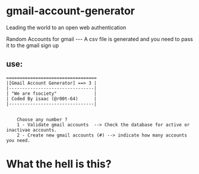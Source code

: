 # gmail-account-generator 

Leading the world to an open web authentication  

Random Accounts for gmail --- A csv file is generated and you need to pass it to the gmail sign up 

## use:  
  
	==================================  
	|[Gmail Account Generator] ==> 3 |  
	|--------------------------------|  
	| "We are fsociety"              |  
	| Coded By isaac (@r00t-64)      |  
	|--------------------------------|  
	

		Choose any number ?  
		1 - Validate gmail accounts  --> Check the database for active or inactivae accounts.  
		2 - Create new gmail accounts (#) --> indicate how many accounts you need.  

# What the hell is this?  
<Manifest in process>
